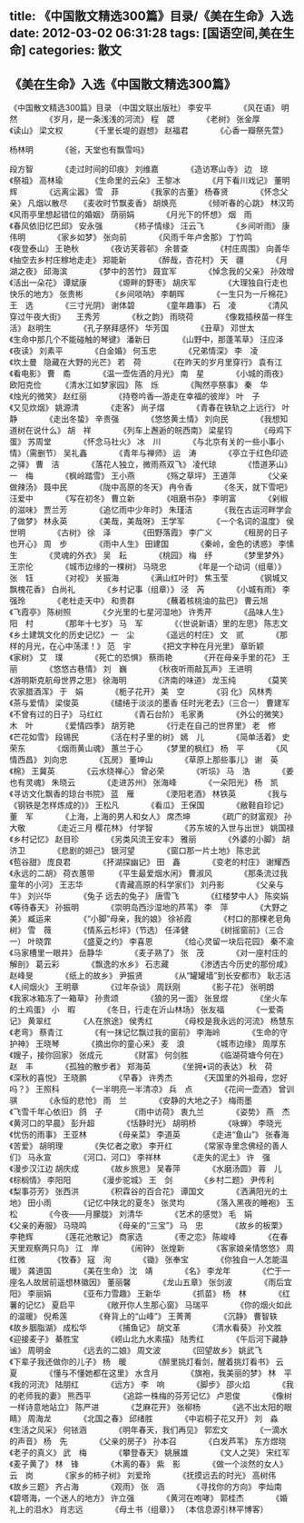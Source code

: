 title: 《中国散文精选300篇》目录/《美在生命》入选
date: 2012-03-02 06:31:28
tags: [国语空间,美在生命]
categories: 散文
---
  《美在生命》入选《中国散文精选300篇》
  ---------------------------------------
  《中国散文精选300篇》目录
  （中国文联出版社）
  李安平　　　　《风在语》
  明　然　　　　《岁月，是一条浅浅的河流》
  程　勰　　　　《老树》
  张金厚　　　　《读山》
  梁文权　　　　《千里长堤的遐想》
  赵福君　　　　《心香一瓣祭先萱》　
 <!-- more --> 杨林明　　　　《爸，天堂也有飘雪吗》
  段方智　　　　《走过时间的印痕》
  刘维嘉　　　　《造访寒山寺》
  边　琼　　　　《祭祖》
  高林瑜　　　　《生命里的云朵》
  王黎冰　　　　《月下看川戏记》
  董明辉　　　　《远离尘嚣》
  雪　菲　　　　《我家的古董》
  杨春贤　　　　《怀念父亲》
  凡烟以散尽　　《麦收时节飘麦香》
  胡焕亮　　　　《倾听春的心跳》
  林汉筠　　　　《风雨亭里想起错位的婚姻》
  荫丽娟　　　　《月光下的怀想》
  烟　雨　　　　《春风依旧忆巴邱》
  安永强　　　　《柿子情缘》
  汪云飞　　　　《乡间听雨》
  康伟明　　　　《家乡如梦》
  张向前　　　　《风雨千年卢舍那》
  丁竹鸣　　　　《夜登泰山》
  王艳秋　　　　《夜访芙蓉邨》
  余普查　　　　《村庄周围》
  向善华　　　　《抽空去乡村庄稼地走走》
  郑能新　　　　《醉哉，杏花村》
  天　疆　　　　《月湖之夜》
  邱海滨　　　　《梦中的苦竹》
  聂宜军　　　　《悼念我的父亲》
  孙效增　　　　《活出一朵花》
  谭斌康　　　　《塬畔的野枣》
  胡庆军　　　　《大理独自行走也快乐的地方》
  张贵彬　　　　《乡间唢呐》
  李朝晖　　　　《一生只为一斤棉花》
  王　选　　　　《三寸光阴》
  谢体碧　　　　《童年趣事》
  石　凌　　　　《清风穿过午夜大街》 &nbsp;
   &nbsp;
  王秀芳　　　　《秋之韵》
  雨晓荷　　　　《像栽插秧苗一样生活》
  赵明生　　　　《孔子祭拜感怀》
  华芳国　　　　《丑草》
  邓世太　　　　《生命中那几个不能碰触的琴键》
  潘新日　　　　《山野中，那蓬苇草》
  汪应泽　　　　《夜读》
  刘素平　　　　《白金婚》
  何玉忠　　　　《兄弟情深》
  李　凌　　　　《坎土曼 &nbsp;
  隐藏在大野的光芒》
  若　荷　　　　《在昨天的岁月里穿行》
  袁有江　　　　《看电影》
  曹　矞　　　　《温一壶佐酒的月光》
  南　星　　　　《小城的雨夜》
  欧阳克俭　　　《清水江如梦家园》
  陈　烁　　　　《陶然亭祭事》
  秦　华　　　　《烛光的微笑》
  赵红丽　　　　《持卷吟香—游走在幸福的彼岸》
  叶　子　　　　《又见炊烟》
  姚源清　　　　《走客》
  尚子熠　　　　《青春在铁轨之上远行》
  叶　静　　　　《走出冬蛰》
  辛贵强　　　　《悠悠黄土情》
  刘向民　　　　《我想知道树在说什么》
  胡　祥　　　　《列车上邂逅的皖西南》
  梁星钧　　　　《母鸡下蛋》
  苏周堂　　　　《怀念马社火》
  冰　川　　　　《与北京有关的一些小事小情》（需删节）
  吴礼鑫　　　　《青年与禅师》
  运　涛　　　　《亭立于红色印迹之驿》
  曹　洁　　　　《落花人独立，微雨燕双飞》
  凌代琼　　　　《悟道茅山》
  一　梅　　　　《枫岭踏雪》
  王小燕　　　　《殇之草坪》
  王道萍　　　　《父亲做辣汤》
  聂中民　　　　《陇中高原的冬天》
  冉令香　　　　《冬天，就下雪吧》
  汪爱中　　　　《写在初冬》
  曹立新　　　　《咀磨书杂》
  李明富　　　　《剁椒的滋味》
  贾兰芳　　　　《追忆雨中少年时》
  朱瑾洁　　　　《我在古运河畔学会了做梦》
  林永英　　　　《美哉，美哉呀》
  王学军　　　　《一个名词的温度》
  侯世明　　　　《古树》
  徐　泽　　　　《田野落霞》
  李广义　　　　《租房的日子也开心》
  周　步　　　　《雨中人生》
  田建国　　　　《秦岭，金色的诱惑》
  李愫生　　　　《灵魂的外衣》
  吴　耘　　　　《桃园》
  梅　纾　　　　《梦里梦外》
  王宗伦　　　　《城市边缘的一棵树》
  马晓忠　　　　《年是一个动词（组章）》
  张　钰　　　　《对视》
  关振海　　　　《满山红叶时》
  焦玉莹　　　　《钢城又飘槐花香》
  白尚礼　　　　《乡村记事（组章）》
  泾　芮　　　　《小城有雨》
  李强玲　　　　《老杜走天中》
  和贵群　　　　《蘸着核桃油的盐巴》
  曹云旭　　　　《飞霞亭》
  陈树照　　　　《夕光里的七星河湿地》
  许秀芹　　　　《品味人生》
  阳　村　　　　《那年十七岁》
  马　军　　　　《〈世说新语〉里的左思》
  陈志文　　　　《乡土建筑文化的历史记忆》
  一　尘　　　　《遥远的村庄》
  文　贰　　　　《那样的月光，在心中荡漾！》
  范　宇　　　　《把文字种在月光里》
  章昕颖　　　　《家树》
  艾　璞　　　　《死亡的恐惧》
  蔡雨艳　　　　《开在母亲手里的花》
  王　丽　　　　《悠悠古巷情》
  刘　巍　　　　《秋夜听雨敲瓦声》
  王进明　　　　《游明斯克航母世界之思》
  徐海明　　　　《济南的味道》
  龙玉纯　　　　《莫笑农家腊酒浑》
  于　娟　　　　《栀子花开》
  美　空　　　　《羽 化》
  风林秀　　　　《茶与爱情》
  梁俊英　　　　《缱绻于淡淡的墨香 任时光老去》（三合一）
  曹建军　　　　《不曾有过的日子》
  马红红　　　　《青石台阶》
  毛家勇　　　　《外公的微笑》
  木　叶　　　　《爱情四季》
  胡芳艳　　　　《行走在自己的世界里》
  老　修　　　　《芒花如雪》
  段锡民　　　　《活在村子里的树》
  嫣　儿　　　　《简单活着》
  史荣东　　　　《烟雨黄山魂》
  蕙兰于心　　　《梦里的枫红》
  杨　平　　　　《风情西昌》
  刘向忠　　　　《瓦房》
  董坤山　　　　《草原上那些事儿》
  谢　英　　　　《棉》
  王冀英　　　　《云水绕禅心》
  曾必荣　　　　《听埙》
  马　浩　　　　《姜也有灵魂》
  朱晓云　　　　《走进苏州》
  张海峰　　　　《一朵阳光》
  杨　凯　　　　《寻访文化飘香的琼台书院》
  蓝　雁　　　　《浭阳老酒》
  林铁英　　　　《我与《钢铁是怎样炼成的》》
  王松凡　　　　《看瓜》
  王保国　　　　《敝鞋自珍记》
  董　军　　　　《上海，上海的男人和女人》
  席杰坤　　　　《疏广的财富观》
  孙大敬　　　　《走近三月
  樱花林》
  付学智　　　　《苏东坡的入世与出世》
  姚国禄　　　　《乡村记忆》
  赵目珍　　　　《另类风流王安丰》
  雅丽　　　　《外婆的小脚》
  胡济卫　　　　《悲剧的妲己》
  银河望　　　　《窗口那一片土地》
  陈忠武　　　　《苞谷甜》
  庞良君　　　　《抔湖探幽记》
  田　鑫　　　　《变老的村庄》
  谢耀西　　　　《永远的二胡》
  荷衣蕙带　　　《平生最爱烟水闲》
  曹淑风　　　　《那条流过我童年的小河》
  王志华　　　　《青藏高原的科学家们》
  刘丹影　　　　《父亲与牛》
  刘兴华　　　　《兔子 远去的兔子》
  唐雪飞　　　　《红楼梦中人》
  陈奕娟　　　　《等待春天》
  孙振明　　　　《崇明岛西沙湿地的芦苇》
  李　萍　　　　《大野之美》
  臧运来　　　　《“小脚”母亲，我的娘》
  徐祯霞　　　　《村口的那棵老皂角树》
  雪　薇　　　　《情系云杉坪》（节选）
  任泽健　　　　《树摇窗前》（三合一）
  叶晓霏　　　　《盛夏之约》
  李喜恩　　　　《给心灵留一块后花园》
  秦不渝　　　　《马家槽里一眼井》
  岳静华　　　　《麦子熟了》
  张　茂　　　　《对一座村庄的解剖》
  葛云彩　　　　《飘逸的水乡》
  石志藏　　　　《渗透古今历史的那份咸》
  赵峰旻　　　　《纸上的故乡》
  尹振贤　　　　《从“罐罐墙”到长安都市》
  耿志洁　　　　《人间烟火》
  王明章　　　　《过年杂谈》
  周跃刚　　　　《影子花》
  张明朗　　　　《我家冰箱冻了一箱草》
  孙贵颂　　　　《狼的另一面》
  张昱煜　　　　《坐火车的土鸡蛋》
  小　暇　　　　《冬日，行走在沂山林场》
  张友福　　　　《一爱斋记》
  黄翠红　　　　《人在旅途》
  侯秀红　　　　《母校是我永远的河流》
  杨慧东　　　　《老弯》
  蔡青江　　　　《有一抹记忆飘过我的窗前》
  李海岭　　　　《生命的守护神》
  王晓琴　　　　《摘出你的童心来》
  麦　浪　　　　《城市边缘》
  周厚东　　　　《嫂子，接你回家》
  张成元　　　　《财富》
  何剑胜　　　　《临湖荷塘今何在》
  赵　丰　　　　《孤独的散步者》
  郑海英　　　　《坐拥•词的表达》
  秋　荷　　　　《深秋的喜悦》
  王晓鹏　　　　《早春》
  许秀杰　　　　《天国里的外祖母，您好吗？》
  王照科　　　　《一半明亮一半清凉》
  兵　点　　　　《花间一壶酒》
  曾训骐　　　　《永恒的悲怆》
  雨　兰　　　　《安静的大地之子》
  梅雨墨　　　　《飞雪千年心依旧》
  鸽　子　　　　《雨中访荷》
  衷九兰　　　　《姿势》
  燕　杰　　　　《黄河口的早晨》
  彭升超　　　　《恬静时光》
  胡明桥　　　　《咏蝉》
  李晓光　　　　《忧伤的雨事》
  王亚林　　　　《母亲菜》
  李道英　　　　《走进“鱼山”》
  张春海　　　　《苦爱》
  胡明理　　　　《失忆者之歌》
  李开红　　　　《常家寺里念佛经的善人们》
  马永宣　　　　《河口、河口》
  李祥林　　　　《走失的泥土》
  许　强　　　　《漫步汉江边
  胡庆成　　　　《故乡旅思》
  吴春萍　　　　《水磨汤圆》
  蓉　儿　　　　《棕榈情》
  李阳阳　　　　《漫步驼城》
  王　剑　　　　《乡村二题》
  尹传利　　　　《梨事芬芳》
  张西洪　　　　《积霖谷的百合花》
  谭国文　　　　《洒满阳光的土地》
  田小雨　　　　《记忆中陕北的夏冬》
  张灵均　　　　《落入黑夜的睡袍》
  玉松　　　　《今夜——月朦胧》
  刘清华　　　　《艺术的感觉》
  毛　娟　　　　《父亲的寿服》
  马晓鸣　　　　《母亲的“三宝”》
  马　忠　　　　《故乡的板栗》
  李艳辉　　　　《莲花池散记》
  商家选　　　　《枣之恋》
  陈峻峰　　　　《在春天里观察两只鸟》
  江　岸　　　　《闹钟》
  张煌新　　　　《客家娘亲情悠悠》
  周红微　　　　《牧春》
  寇　洵　　　　《锄》
  张奉宝　　　　《你独自一人怎能温暖》
  龚道国　　　　《美在生命》
  沈　靖　　　　《名》
  李龙年　　　　《伫于一座名人故居前遥想林徽因》
  董丽馨　　　　《龙山五章》
  张剑波　　　　《雨后宜阳》
  李丽娟　　　　《亚布力雪趣》
  王新华　　　　《抓苗》
  杨　林　　　　《红薯的记忆》
  夏启平　　　　《敞开你人生那心窗》
  马瑞平　　　　《你的烟火如此的温暖》
  倪希莲　　　　《脊背上的“山峰”》
  王菁菁　　　　《沉静》
  曹智轶　　　　《故乡胭脂湖》
  成松华　　　　《捕鱼记》
  胡文革　　　　《清水看葵》
  孙文胜　　　　《迎接麦子》
  綦胜宝　　　　《崂山北九水素描》
  陆秀红　　　　《午后河下藏静谧》
  周明金　　　　《远去的二娘》
  周文波　　　　《回望故乡》
  姚武飞　　　　《下辈子我还做你的儿子》
  杨　暖　　　　《醉里挑灯看剑，醒着挑灯看书》
  云　夏　　　　《懂与不懂她都在这里》
  水含月　　　　《旗袍，我美丽的梦》
  林　平　　　　《我的河流》
  陆朋红　　　　《远方》
  李　响　　　　《脚步》
  邵火焰　　　　《我的老师我的妻》
  熊西平　　　　《追踪一株梅的芬芳记忆》
  卢恩俊　　　　《像树一样诗意地站立》
  陈严进　　　　《芝麻花开》
  张柳杨　　　　《逃不出太阳的眼睛》
  周海龙　　　　《北国之春》
  邱绪胜　　　　《中岩桐子花又开》
  刘　淼　　　　《生活之风采》
  何铱涵　　　　《明年春天，我们再见》
  郭宏文　　　　《一滴水的声音》
  杨　先　　　　《父亲的房子》
  孙本召　　　　《白发芦苇》
  东方煜晓　　　《老子的真义》
  武　梅　　　　《攀登春天》
  姚展雄　　　　《文人之哭》
  宋红军　　　　《麦子黄了》
  林　锋　　　　《木离的春》
  紫　影　　　　《做一个淡然的女人》
  云　岗　　　　《家乡的柿子树》
  刘爱玲　　　　《抚摸远去的时光》
  高树伟　　　　《故乡三题》
  齐占海　　　　《观雨》
  张　涵　　　　《寻找你的方向》
  李灿南　　　　《碧塔海，一个迷人的地方》
  许立强　　　　《黄河在咆哮》
  郭桂杰　　　　《婚礼上的泪水》
  肖志远　　　　《母土书（组章）》
  （本信息源引林平博客）
